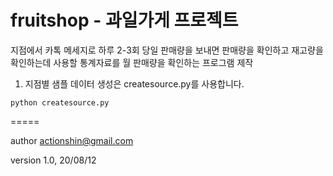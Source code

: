 # fruitshop - 과일가게 프로젝트
지점에서 카톡 메세지로 하루 2-3회 당일 판매량을 보내면
판매량을 확인하고 재고량을 확인하는데 사용할 통계자료를 월 판매량을 확인하는 프로그램 제작

1. 지점별 샘플 데이터 생성은 createsource.py를 사용합니다.

`
python createsource.py
`


=====

author  actionshin@gmail.com

version 1.0, 20/08/12
